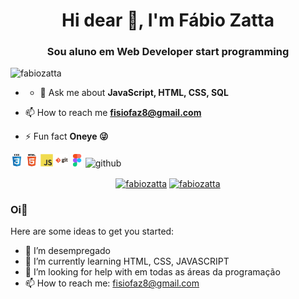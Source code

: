 <h1 align="center">Hi dear 👋, I'm Fábio Zatta</h1>
<h3 align="center">Sou aluno em Web Developer start programming</h3>
<p align="left"> <img src="https://i.imgur.com/pIGUlCo.jpg?1" alt="fabiozatta" /> </p>

- - 💬 Ask me about **JavaScript, HTML, CSS, SQL**

- 📫 How to reach me **fisiofaz8@gmail.com**

- ⚡ Fun fact **Oneye 😜**

<p align="left">
  <img src="https://github.com/devicons/devicon/blob/master/icons/css3/css3-original-wordmark.svg" alt="css3"  width="20" height="20"/>
  <img src="https://github.com/devicons/devicon/blob/master/icons/html5/html5-original-wordmark.svg" alt="html5"  width="20" height="20"/>
  <img src="https://github.com/devicons/devicon/blob/master/icons/javascript/javascript-original.svg" alt="javascript" width="20" height="20"/>
  <img src="https://github.com/devicons/devicon/blob/master/icons/git/git-original-wordmark.svg" alt="git" width="20" height="20"/>
  <img src="https://github.com/devicons/devicon/blob/master/icons/figma/figma-original.svg" alt="figma" width="20" height="20"/>
  <img src="https://https://github.com/devicons/devicon/blob/master/icons/github/github-original-wordmark.svg" alt="github" width="20" height="20"/>
</p>

<p align="center">
<a href="https://www.linkedin.com/in/f%C3%A1bio-zatta-bb2212177/" target="blank"><img align="center" alt="fabiozatta" height="20" width="20" /></a>
<a href="https://www.instagram.com/fisiofaz8/?hl=pt-br" target="blank"><img align="center" alt="fabiozatta" height="20" width="20" /></a>
</p>




### Oi👋


Here are some ideas to get you started:

- 🔭 I’m desempregado
- 🌱 I’m currently learning HTML, CSS, JAVASCRIPT
- 🤔 I’m looking for help with em todas as áreas da programação
- 📫 How to reach me: fisiofaz8@gmail.com

